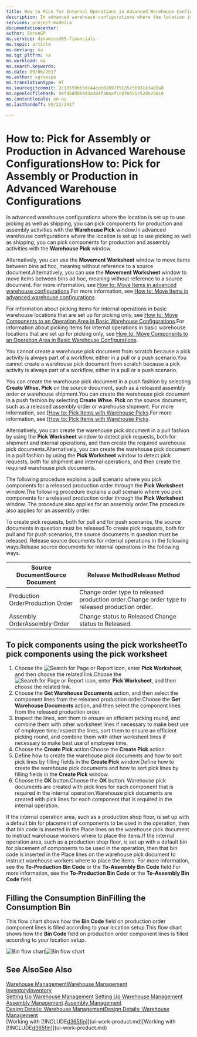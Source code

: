 ```yaml
---
title: How to Pick for Internal Operations in Advanced Warehouse Configurations | Microsoft Docs
description: In advanced warehouse configurations where the location is set up to use picking as well as shipping, you can pick components for production and assembly activities with the **Warehouse Pick** window.
services: project-madeira
documentationcenter: 
author: SorenGP
ms.service: dynamics365-financials
ms.topic: article
ms.devlang: na
ms.tgt_pltfrm: na
ms.workload: na
ms.search.keywords: 
ms.date: 09/06/2017
ms.author: sgroespe
ms.translationtype: HT
ms.sourcegitcommit: 2c13559bb3dc44cdb61697f5135c5b931e34d2a8
ms.openlocfilehash: 94f45dd0b9d3a384fa0aafcc8f0555c52de25816
ms.contentlocale: en-au
ms.lasthandoff: 09/22/2017

---
```

# <a name="how-to-pick-for-assembly-or-production-in-advanced-warehouse-configurations"></a><span data-ttu-id="190c8-103">How to: Pick for Assembly or Production in Advanced Warehouse Configurations</span><span class="sxs-lookup"><span data-stu-id="190c8-103">How to: Pick for Assembly or Production in Advanced Warehouse Configurations</span></span>
<span data-ttu-id="190c8-104">In advanced warehouse configurations where the location is set up to use picking as well as shipping, you can pick components for production and assembly activities with the **Warehouse Pick** window.</span><span class="sxs-lookup"><span data-stu-id="190c8-104">In advanced warehouse configurations where the location is set up to use picking as well as shipping, you can pick components for production and assembly activities with the **Warehouse Pick** window.</span></span>  

<span data-ttu-id="190c8-105">Alternatively, you can use the **Movement Worksheet** window to move items between bins ad hoc, meaning without reference to a source document.</span><span class="sxs-lookup"><span data-stu-id="190c8-105">Alternatively, you can use the **Movement Worksheet** window to move items between bins ad hoc, meaning without reference to a source document.</span></span> <span data-ttu-id="190c8-106">For more information, see [How to: Move Items in advanced warehouse configurations](warehouse-how-to-move-items-in-advanced-warehousing.md).</span><span class="sxs-lookup"><span data-stu-id="190c8-106">For more information, see [How to: Move Items in advanced warehouse configurations](warehouse-how-to-move-items-in-advanced-warehousing.md).</span></span>  

<span data-ttu-id="190c8-107">For information about picking items for internal operations in basic warehouse locations that are set up for picking only, see [How to: Move Components to an Operation Area in Basic Warehouse Configurations](warehouse-how-to-move-components-to-an-operation-area-in-basic-warehousing.md).</span><span class="sxs-lookup"><span data-stu-id="190c8-107">For information about picking items for internal operations in basic warehouse locations that are set up for picking only, see [How to: Move Components to an Operation Area in Basic Warehouse Configurations](warehouse-how-to-move-components-to-an-operation-area-in-basic-warehousing.md).</span></span>  

<span data-ttu-id="190c8-108">You cannot create a warehouse pick document from scratch because a pick activity is always part of a workflow, either in a pull or a push scenario.</span><span class="sxs-lookup"><span data-stu-id="190c8-108">You cannot create a warehouse pick document from scratch because a pick activity is always part of a workflow, either in a pull or a push scenario.</span></span>  

<span data-ttu-id="190c8-109">You can create the warehouse pick document in a push fashion by selecting **Create Whse. Pick** on the source document, such as a released assembly order or warehouse shipment.</span><span class="sxs-lookup"><span data-stu-id="190c8-109">You can create the warehouse pick document in a push fashion by selecting **Create Whse. Pick** on the source document, such as a released assembly order or warehouse shipment.</span></span> <span data-ttu-id="190c8-110">For more information, see [[How to: Pick Items with Warehouse Picks](warehouse-how-to-pick-items-for-warehouse-shipment.md).</span><span class="sxs-lookup"><span data-stu-id="190c8-110">For more information, see [[How to: Pick Items with Warehouse Picks](warehouse-how-to-pick-items-for-warehouse-shipment.md).</span></span>  

<span data-ttu-id="190c8-111">Alternatively, you can create the warehouse pick document in a pull fashion by using the **Pick Worksheet** window to detect pick requests, both for shipment and internal operations, and then create the required warehouse pick documents.</span><span class="sxs-lookup"><span data-stu-id="190c8-111">Alternatively, you can create the warehouse pick document in a pull fashion by using the **Pick Worksheet** window to detect pick requests, both for shipment and internal operations, and then create the required warehouse pick documents.</span></span>  

<span data-ttu-id="190c8-112">The following procedure explains a pull scenario where you pick components for a released production order through the **Pick Worksheet** window.</span><span class="sxs-lookup"><span data-stu-id="190c8-112">The following procedure explains a pull scenario where you pick components for a released production order through the **Pick Worksheet** window.</span></span> <span data-ttu-id="190c8-113">The procedure also applies for an assembly order.</span><span class="sxs-lookup"><span data-stu-id="190c8-113">The procedure also applies for an assembly order.</span></span>  

<span data-ttu-id="190c8-114">To create pick requests, both for pull and for push scenarios, the source documents in question must be released.</span><span class="sxs-lookup"><span data-stu-id="190c8-114">To create pick requests, both for pull and for push scenarios, the source documents in question must be released.</span></span> <span data-ttu-id="190c8-115">Release source documents for internal operations in the following ways.</span><span class="sxs-lookup"><span data-stu-id="190c8-115">Release source documents for internal operations in the following ways.</span></span>  

|<span data-ttu-id="190c8-116">Source Document</span><span class="sxs-lookup"><span data-stu-id="190c8-116">Source Document</span></span>|<span data-ttu-id="190c8-117">Release Method</span><span class="sxs-lookup"><span data-stu-id="190c8-117">Release Method</span></span>|  
|---------------------|--------------------|  
|<span data-ttu-id="190c8-118">Production Order</span><span class="sxs-lookup"><span data-stu-id="190c8-118">Production Order</span></span>|<span data-ttu-id="190c8-119">Change order type to released production order.</span><span class="sxs-lookup"><span data-stu-id="190c8-119">Change order type to released production order.</span></span>|  
|<span data-ttu-id="190c8-120">Assembly Order</span><span class="sxs-lookup"><span data-stu-id="190c8-120">Assembly Order</span></span>|<span data-ttu-id="190c8-121">Change status to Released.</span><span class="sxs-lookup"><span data-stu-id="190c8-121">Change status to Released.</span></span>|  

## <a name="to-pick-components-using-the-pick-worksheet"></a><span data-ttu-id="190c8-122">To pick components using the pick worksheet</span><span class="sxs-lookup"><span data-stu-id="190c8-122">To pick components using the pick worksheet</span></span>  
1.  <span data-ttu-id="190c8-123">Choose the ![Search for Page or Report](media/ui-search/search_small.png "Search for Page or Report icon") icon, enter **Pick Worksheet**, and then choose the related link.</span><span class="sxs-lookup"><span data-stu-id="190c8-123">Choose the ![Search for Page or Report](media/ui-search/search_small.png "Search for Page or Report icon") icon, enter **Pick Worksheet**, and then choose the related link.</span></span>  
2.  <span data-ttu-id="190c8-124">Choose the **Get Warehouse Documents** action, and then select the component lines from the released production order.</span><span class="sxs-lookup"><span data-stu-id="190c8-124">Choose the **Get Warehouse Documents** action, and then select the component lines from the released production order.</span></span>  
3.  <span data-ttu-id="190c8-125">Inspect the lines, sort them to ensure an efficient picking round, and combine them with other worksheet lines if necessary to make best use of employee time.</span><span class="sxs-lookup"><span data-stu-id="190c8-125">Inspect the lines, sort them to ensure an efficient picking round, and combine them with other worksheet lines if necessary to make best use of employee time.</span></span>  
4.  <span data-ttu-id="190c8-126">Choose the **Create Pick** action.</span><span class="sxs-lookup"><span data-stu-id="190c8-126">Choose the **Create Pick** action.</span></span>  
5.  <span data-ttu-id="190c8-127">Define how to create the warehouse pick documents and how to sort pick lines by filling fields in the **Create Pick** window.</span><span class="sxs-lookup"><span data-stu-id="190c8-127">Define how to create the warehouse pick documents and how to sort pick lines by filling fields in the **Create Pick** window.</span></span>  
6.  <span data-ttu-id="190c8-128">Choose the **OK** button.</span><span class="sxs-lookup"><span data-stu-id="190c8-128">Choose the **OK** button.</span></span> <span data-ttu-id="190c8-129">Warehouse pick documents are created with pick lines for each component that is required in the internal operation.</span><span class="sxs-lookup"><span data-stu-id="190c8-129">Warehouse pick documents are created with pick lines for each component that is required in the internal operation.</span></span>  

<span data-ttu-id="190c8-130">If the internal operation area, such as a production shop floor, is set up with a default bin for placement of components to be used in the operation, then that bin code is inserted in the Place lines on the warehouse pick document to instruct warehouse workers where to place the items.</span><span class="sxs-lookup"><span data-stu-id="190c8-130">If the internal operation area, such as a production shop floor, is set up with a default bin for placement of components to be used in the operation, then that bin code is inserted in the Place lines on the warehouse pick document to instruct warehouse workers where to place the items.</span></span> <span data-ttu-id="190c8-131">For more information, see the **To-Production Bin Code** or the **To-Assembly Bin Code** field.</span><span class="sxs-lookup"><span data-stu-id="190c8-131">For more information, see the **To-Production Bin Code** or the **To-Assembly Bin Code** field.</span></span>

## <a name="filling-the-consumption-bin"></a><span data-ttu-id="190c8-132">Filling the Consumption Bin</span><span class="sxs-lookup"><span data-stu-id="190c8-132">Filling the Consumption Bin</span></span>
<span data-ttu-id="190c8-133">This flow chart shows how the **Bin Code** field on production order component lines is filled according to your location setup.</span><span class="sxs-lookup"><span data-stu-id="190c8-133">This flow chart shows how the **Bin Code** field on production order component lines is filled according to your location setup.</span></span>

<span data-ttu-id="190c8-134">![Bin flow chart](media/binflow.png "BinFlow")</span><span class="sxs-lookup"><span data-stu-id="190c8-134">![Bin flow chart](media/binflow.png "BinFlow")</span></span>  

## <a name="see-also"></a><span data-ttu-id="190c8-135">See Also</span><span class="sxs-lookup"><span data-stu-id="190c8-135">See Also</span></span>
[<span data-ttu-id="190c8-136">Warehouse Management</span><span class="sxs-lookup"><span data-stu-id="190c8-136">Warehouse Management</span></span>](warehouse-manage-warehouse.md)  
[<span data-ttu-id="190c8-137">Inventory</span><span class="sxs-lookup"><span data-stu-id="190c8-137">Inventory</span></span>](inventory-manage-inventory.md)  
<span data-ttu-id="190c8-138">[Setting Up Warehouse Management](warehouse-setup-warehouse.md)   </span><span class="sxs-lookup"><span data-stu-id="190c8-138">[Setting Up Warehouse Management](warehouse-setup-warehouse.md)   </span></span>  
<span data-ttu-id="190c8-139">[Assembly Management](assembly-assemble-items.md)  </span><span class="sxs-lookup"><span data-stu-id="190c8-139">[Assembly Management](assembly-assemble-items.md)  </span></span>  
[<span data-ttu-id="190c8-140">Design Details: Warehouse Management</span><span class="sxs-lookup"><span data-stu-id="190c8-140">Design Details: Warehouse Management</span></span>](design-details-warehouse-management.md)  
<span data-ttu-id="190c8-141">[Working with [!INCLUDE[d365fin](includes/d365fin_md.md)]](ui-work-product.md)</span><span class="sxs-lookup"><span data-stu-id="190c8-141">[Working with [!INCLUDE[d365fin](includes/d365fin_md.md)]](ui-work-product.md)</span></span>

